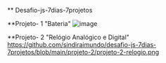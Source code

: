 ** Desafio-js-7dias-7projetos

**Projeto- 1 "Bateria"
![image](https://{https://github.com/sindiraimundo/desafio-js-7dias-7projetos/blob/main/projeto-1/projeto-1-bateria.png})

**Projeto- 2 "Relógio Analógico e Digital"
https://github.com/sindiraimundo/desafio-js-7dias-7projetos/blob/main/projeto-2/projeto-2-relogio.png
